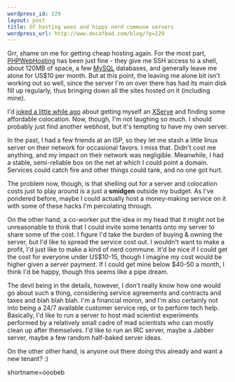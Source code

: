 ```yaml
--- 
wordpress_id: 229
layout: post
title: Of hosting woes and hippy nerd commune servers
wordpress_url: http://www.decafbad.com/blog/?p=229
---
```

<p>Grr, shame on me for getting cheap hosting again.  For the most part, <a href="http://www.phpwebhosting.com">PHPWebHosting</a> has been just fine - they give me SSH access to a shell, about 120MB of space, a few <a href="http://www.decafbad.com/twiki/bin/view/Main/MySQL">MySQL</a> databases, and generally leave me alone for US$10 per month.  But at this point, the leaving me alone bit isn't working out so well, since the server I'm on over there has had its main disk fill up regularly, thus bringing down all the sites hosted on it (including mine).</p>
<p>I'd <a href="http://www.decafbad.com/news_archives/000245.phtml">joked a little while ago</a> about getting myself an <a href="http://www.decafbad.com/twiki/bin/view/Main/XServe">XServe</a> and finding some affordable colocation.  Now, though, I'm not laughing so much.  I should probably just find another webhost, but it's tempting to have my own server.</p>
<p>In the past, I had a few friends at an ISP, so they let me stash a little linux server on their network for occasional favors.  I miss that.  Didn't cost me anything, and my impact on their network was negligible.  Meanwhile, I had a stable, semi-reliable box on the net at which I could point a domain.  Services could catch fire and other things could tank, and no one got hurt.</p>
<p>The problem now, though, is that shelling out for a server and colocation costs just to play around is a just a <strong>smidgen</strong> outside my budget.  As I've pondered before, maybe I could actually host a money-making service on it with some of these hacks I'm percolating through.</p>
<p>On the other hand, a co-worker put the idea in my head that it might not be unreasonable to think that I could invite some tenants onto my server to share some of the cost.  I figure I'd take the burden of buying &amp; owning the server, but I'd like to spread the service cost out.  I wouldn't want to make a profit, I'd just like to make a kind of nerd commune.  It'd be nice if I could get the cost for everyone under US$10-15, though I imagine my cost would be higher given a server payment.  If I could get mine below $40-50 a month, I think I'd be happy, though this seems like a pipe dream.</p>
<p>The devil being in the details, however, I don't really know how one would go about such a thing, considering service agreements and contracts and taxes and blah blah blah.  I'm a financial moron, and I'm also certainly not into being a 24/7 available customer service rep, or to perform tech help.  Basically, I'd like to run a server to host mad scientist experiments performed by a relatively small cadre of mad scientists who can mostly clean up after themselves.  I'd like to run an IRC server, maybe a Jabber server, maybe a few random half-baked server ideas.</p>
<p>On the other other hand, is anyone out there doing this already and want a new tenant?  :)</p>
<!--more-->
shortname=ooobeb
